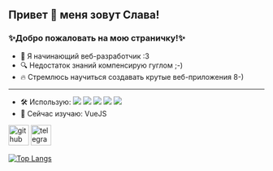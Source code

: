 ## Привет 👋 меня зовут Слава!
### ✨Добро пожаловать на мою страничку!✨
- 👀 Я начинающий веб-разработчик :3
- 🔍 Недостаток знаний компенсирую гуглом ;-)
- 🔥 Стремлюсь научиться создавать крутые веб-приложения 8-)
----
- 🛠️ Использую: ![](https://img.shields.io/badge/-JavaScript-F7DF1E) ![](https://img.shields.io/badge/-CSS-1572B6) ![](https://img.shields.io/badge/-HTML-E34F26) ![](https://img.shields.io/badge/-Node.js-339933)  ![](https://img.shields.io/badge/-React-61DAFB)
- 🔬 Сейчас изучаю: VueJS


[<img src='https://cdn.jsdelivr.net/npm/simple-icons@3.0.1/icons/github.svg' alt='github' height='40'>](https://github.com/cinium)  [<img src='https://cdn.jsdelivr.net/npm/simple-icons@3.0.1/icons/telegram.svg' alt='telegram' height='40'>](https://t.me/shalavasl)  

[![Top Langs](https://github-readme-stats.vercel.app/api/top-langs/?username=cinium)](https://github.com/anuraghazra/github-readme-stats)

